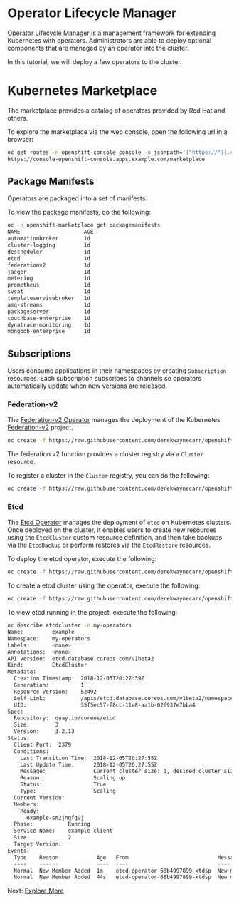 # Operator Lifecycle Manager

[Operator Lifecycle
Manager](https://github.com/operator-framework/operator-lifecycle-manager) is a
management framework for extending Kubernetes with operators.  Administrators
are able to deploy optional components that are managed by an operator into the
cluster.

In this tutorial, we will deploy a few operators to the cluster.

# Kubernetes Marketplace

The marketplace provides a catalog of operators provided by Red Hat and others.

To explore the marketplace via the web console, open the following url in a
browser:

```sh
oc get routes -n openshift-console console -o jsonpath='{"https://"}{.spec.host}{"/marketplace"}{"\n"}'
https://console-openshift-console.apps.example.com/marketplace
```

## Package Manifests

Operators are packaged into a set of manifests.

To view the package manifests, do the following:

```sh
oc -n openshift-marketplace get packagemanifests
NAME                    AGE
automationbroker        1d
cluster-logging         1d
descheduler             1d
etcd                    1d
federationv2            1d
jaeger                  1d
metering                1d
prometheus              1d
svcat                   1d
templateservicebroker   1d
amq-streams             1d
packageserver           1d
couchbase-enterprise    1d
dynatrace-monitoring    1d
mongodb-enterprise      1d
```

## Subscriptions

Users consume applications in their namespaces by creating `Subscription`
resources.  Each subscription subscribes to channels so operators automatically
update when new versions are released.

### Federation-v2

The [Federation-v2
Operator](https://github.com/openshift/federation-v2-operator) manages the
deployment of the Kubernetes
[Federation-v2](https://github.com/kubernetes-sigs/federation-v2) project.

```sh
oc create -f https://raw.githubusercontent.com/derekwaynecarr/openshift-the-easy-way/master/assets/subscription-federation-v2.yaml
```

The federation v2 function provides a cluster registry via a `Cluster` resource.

To register a cluster in the `Cluster` registry, you can do the following:

```sh
oc create -f https://raw.githubusercontent.com/derekwaynecarr/openshift-the-easy-way/master/assets/federation-v2-registry.yaml
```

### Etcd

The [Etcd Operator](https://github.com/coreos/etcd-operator) manages the deployment
of `etcd` on Kubernetes clusters.  Once deployed on the cluster, it enables users
to create new resources using the `EtcdCluster` custom resource definition, and then
take backups via the `EtcdBackup` or perform restores via the `EtcdRestore` resources.

To deploy the etcd operator, execute the following:

```sh
oc create -f https://raw.githubusercontent.com/derekwaynecarr/openshift-the-easy-way/master/assets/subscription-etcd.yaml
```

To create a etcd cluster using the operator, execute the following:

```sh
oc create -f https://raw.githubusercontent.com/derekwaynecarr/openshift-the-easy-way/master/assets/etcd-cluster.yaml
```

To view etcd running in the project, execute the following:

```sh
oc describe etcdcluster -n my-operators
Name:         example
Namespace:    my-operators
Labels:       <none>
Annotations:  <none>
API Version:  etcd.database.coreos.com/v1beta2
Kind:         EtcdCluster
Metadata:
  Creation Timestamp:  2018-12-05T20:27:39Z
  Generation:          1
  Resource Version:    52492
  Self Link:           /apis/etcd.database.coreos.com/v1beta2/namespaces/my-operators/etcdclusters/example
  UID:                 35f5ec57-f8cc-11e8-aa1b-02f937e7bba4
Spec:
  Repository:  quay.io/coreos/etcd
  Size:        3
  Version:     3.2.13
Status:
  Client Port:  2379
  Conditions:
    Last Transition Time:  2018-12-05T20:27:55Z
    Last Update Time:      2018-12-05T20:27:55Z
    Message:               Current cluster size: 1, desired cluster size: 3
    Reason:                Scaling up
    Status:                True
    Type:                  Scaling
  Current Version:         
  Members:
    Ready:
      example-sm2jnqfg9j
  Phase:           Running
  Service Name:    example-client
  Size:            2
  Target Version:  
Events:
  Type    Reason            Age   From                            Message
  ----    ------            ----  ----                            -------
  Normal  New Member Added  1m    etcd-operator-68b4997899-xtdsp  New member example-sm2jnqfg9j added to cluster
  Normal  New Member Added  44s   etcd-operator-68b4997899-xtdsp  New member example-nvpgfnxnx7 added to cluster
```

Next: [Explore More](../03-explore.md)
